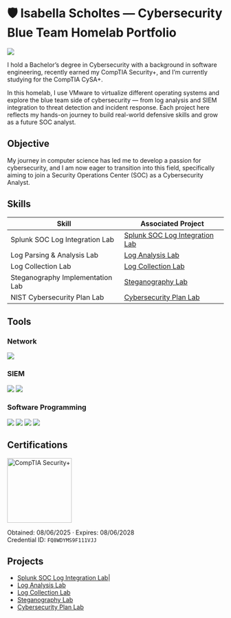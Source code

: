 # 🛡️ Isabella Scholtes — Cybersecurity Blue Team Homelab Portfolio
<a href="https://www.linkedin.com/in/isabella-scholtes-311296309/"><img src="https://img.shields.io/badge/-LinkedIn-0072b1?&style=for-the-badge&logo=linkedin&logoColor=white" /></a>

I hold a Bachelor’s degree in Cybersecurity with a background in software engineering, recently earned my CompTIA Security+, and I’m currently studying for the CompTIA CySA+.

In this homelab, I use VMware to virtualize different operating systems and explore the blue team side of cybersecurity — from log analysis and SIEM integration to threat detection and incident response. Each project here reflects my hands-on journey to build real-world defensive skills and grow as a future SOC analyst.

## Objective

My journey in computer science has led me to develop a passion for cybersecurity, and I am now eager to transition into this field, specifically aiming to join a Security Operations Center (SOC) as a Cybersecurity Analyst.

## Skills

| Skill                                         | Associated Project         |
|-----------------------------------------------|----------------------------|
| Splunk SOC Log Integration Lab          | <a href="https://github.com/scholtesisabella/Splunk-SOC-Lab/tree/main">Splunk SOC Log Integration Lab</a>|
| Log Parsing & Analysis Lab          | <a href="https://github.com/scholtesisabella/LogAnalysis-Lab/tree/main">Log Analysis Lab</a>|
| Log Collection Lab          | <a href="https://github.com/scholtesisabella/LogCollection-Lab/tree/main">Log Collection Lab</a>|
| Steganography Implementation Lab          | <a href="https://github.com/scholtesisabella/Steganography-Lab/tree/main">Steganography Lab</a>|
| NIST Cybersecurity Plan Lab | <a href="https://github.com/scholtesisabella/CybersecurityPlan-Lab/blob/main/README.md">Cybersecurity Plan Lab</a>|

## Tools

### Network
<div>
    <img src="https://img.shields.io/badge/-Wireshark-1679A7?&style=for-the-badge&logo=Wireshark&logoColor=white" />
</div>  

### SIEM
<div>
    <img src="https://img.shields.io/badge/-Microsoft_Sentinel-0078D4?&style=for-the-badge&logo=Microsoft&logoColor=white" />
    <img src="https://img.shields.io/badge/-Splunk-000000?&style=for-the-badge&logo=Splunk&logoColor=white" />
</div>  

### Software Programming
<div>
  <img src="https://img.shields.io/badge/-Java-007396?&style=for-the-badge&logo=java&logoColor=white" />
<img src="https://img.shields.io/badge/-Visual_Studio_Code-007ACC?&style=for-the-badge&logo=visualstudiocode&logoColor=white" />
<img src="https://img.shields.io/badge/-HTML5-E34F26?&style=for-the-badge&logo=html5&logoColor=white" />
<img src="https://img.shields.io/badge/-CSS3-1572B6?&style=for-the-badge&logo=css3&logoColor=white" />
</div>

## Certifications
<div>
<img src="https://www.comptia.org/_next/image/?url=https%3A%2F%2Fimages.cmp.optimizely.com%2F8623b0fab71111efac96d615e91762a5&w=256&q=90" alt="CompTIA Security+" width="150"/>  
  
Obtained: 08/06/2025 · Expires: 08/06/2028  
Credential ID: `FQ8WDYMS9F111VJJ`

</div>

## Projects
- <a href="https://github.com/scholtesisabella/Splunk-SOC-Lab/tree/main">Splunk SOC Log Integration Lab</a>|
- <a href="https://github.com/scholtesisabella/LogAnalysis-Lab/tree/main">Log Analysis Lab</a> 
- <a href="https://github.com/scholtesisabella/LogCollection-Lab/tree/main">Log Collection Lab</a>
- <a href="https://github.com/scholtesisabella/Steganography-Lab/tree/main">Steganography Lab</a>
- <a href="https://github.com/scholtesisabella/CybersecurityPlan-Lab/blob/main/README.md">Cybersecurity Plan Lab</a>

